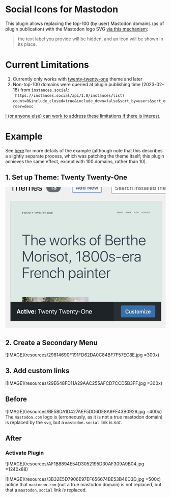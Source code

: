 # Social Icons for Mastodon

This plugin allows replacing the top-100 (by user) Mastodon domains (as of plugin publication) with the Mastodon logo SVG [via this mechanism](https://wordpress.org/documentation/article/twenty-twenty-one/#add-social-icons):

> the text label you provide will be hidden, and an icon will be shown in its place. 

# Current Limitations 
1. Currently only works with [twenty-twenty-one](https://wordpress.org/themes/twentytwentyone/) theme and later
2. Non-top-100 domains were queried at plugin publishing time (2023-02-18) from `instances.social`: `'https://instances.social/api/1.0/instances/list?count=0&include_closed=true&include_down=false&sort_by=users&sort_order=desc`

[I (or anyone else) can work to address these limitations if there is interest.](https://github.com/ijoseph/mastodon_social_icons)

# Example
See [here](https://core.trac.wordpress.org/ticket/57293#comment:17) for more details of the example (although note that this describes a slightly separate process, which was patching the theme itself; this plugin achieves the same effect, except with 100 domains, rather than 10). 

## 1. Set up Theme: Twenty Twenty-One

![IMAGE](resources/4AEB4EF9A534C8558066B50431235B39.jpg?raw=true)

## 2. Create a Secondary Menu

![IMAGE](resources/29814690F191FD62DA0C84BF7F57EC8E.jpg =300x)

## 3. Add custom links


![IMAGE](resources/29E648FD11A29AAC255AFCD7CCD5B3FF.jpg =300x)
## Before
![IMAGE](resources/BE58DA1D427AEF5DD6DE8A9FE43B0929.jpg =400x)
The `mastodon.com` logo is (erroneously, as it is not a true mastodon domain) is replaced by the `svg`, but a `mastodon.social` link is _not_.
## After

###  Activate Plugin
![IMAGE](resources/AF1B8894E54D3052195D30AF309A9B04.jpg =1240x88)

![IMAGE](resources/3B32E5D7906E97EF656674BE53B46D3D.jpg =500x)
notice that `mastodon.com` (not a true mastodon domain) is not replaced, but that a `mastodon.social` link _is_ replaced. 
